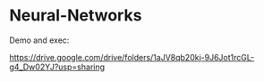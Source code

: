 # Neural-Networks

Demo and exec:

https://drive.google.com/drive/folders/1aJV8qb20kj-9J6Jot1rcGL-g4_Dw02YJ?usp=sharing
